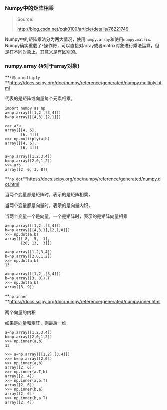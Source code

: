 ### Numpy中的矩阵相乘

> Source:
>
> http://blog.csdn.net/cqk0100/article/details/76221749

Numpy中的矩阵乘法分为两大情况，使用`numpy.array`和使用`numpy.matrix`. Numpy确实重载了`*`操作符，可以直接对array或者matrix对象进行乘法运算，但是在不同对象上，其意义是有区别的。

### numpy.array {#对于array对象}

**`*或np.multiply `**https://docs.scipy.org/doc/numpy/reference/generated/numpy.multiply.html

代表的是矩阵或向量每个元素相乘。

```
import numpy as np
a=np.array([[1,2],[3,4]])
b=np.array([[4,3],[2,1]])

>>> a*b
array([[4, 6],
       [6, 4]])
>>> np.multiply(a,b)
array([[4, 6],
       [6, 4]])
       
a=np.array([1,2,3,4])
b=np.array([2,0,1,2])
>>> a*b
array([2, 0, 3, 8])
```

**`np.dot`**https://docs.scipy.org/doc/numpy/reference/generated/numpy.dot.html

当两个变量都是矩阵时，表示的是矩阵相乘，

当两个变量都是向量时，表示的是向量内积，

当两个变量一个是向量，一个是矩阵时，表示的是矩阵向量相乘

```
a=np.array([[1,2],[3,4]])
b=np.array([[4,3,1],[2,1,0]])
>>> np.dot(a,b)
array([[ 8,  5,  1],
       [20, 13,  3]])

a=np.array([1,2,3,4])
b=np.array([2,0,1,2])
>>> np.dot(a,b)
13

a=np.array([[1,2],[3,4]])
b=np.array([3, 0]).T
>>> np.dot(a,b)
array([3, 9])
```

**`np.inner `**https://docs.scipy.org/doc/numpy/reference/generated/numpy.inner.html

两个向量的内积

如果是向量和矩阵，则最后一维

```
a=np.array([1,2,3,4])
b=np.array([2,0,1,2])
>>> np.inner(a,b)
13

>>> a=np.array([[1,2],[3,4]])
>>> b=np.array([2,0])
>>> np.inner(a,b)
array([2, 6])
>>> np.inner(a.T,b)
array([2, 4])
>>> np.inner(a,b.T)
array([2, 6])
>>> np.inner(b,a)
array([2, 6])
>>> np.inner(b,a.T)
array([2, 4])
```





